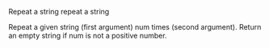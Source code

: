 Repeat a string repeat a string 

Repeat a given string (first argument) num 
times (second argument). Return an empty 
string if num is not a positive number.